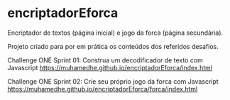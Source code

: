 # encriptadorEforca
Encriptador de textos (página inicial) e jogo da forca (página secundária).

Projeto criado para por em prática os conteúdos dos referidos desafios.

Challenge ONE Sprint 01:
Construa um decodificador de texto com Javascript
https://muhamedhe.github.io/encriptadorEforca/index.html

Challenge ONE Sprint 02:
Crie seu próprio jogo da forca com Javascript
https://muhamedhe.github.io/encriptadorEforca/forca/index.html
